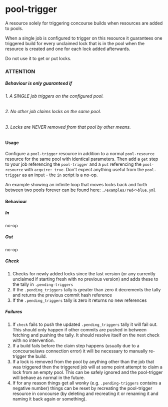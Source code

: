 # pool-trigger
A resource solely for triggering concourse builds when resources are
added to pools.

When a single job is configured to trigger on this resource it
guarantees one triggered build for every unclaimed lock that is in the
pool when the resource is created and one for each lock added
afterwards.

Do not use it to get or put locks.

### ATTENTION
##### Behaviour is only guaranteed if 
###### 1. A SINGLE job triggers on the configured pool.
###### 2. No other job claims locks on the same pool.
###### 3. Locks are NEVER removed from that pool by other means.


#### Usage

Configure a `pool-trigger` resource in addition to a normal `pool-resource` 
resource for the same pool with identical parameters. Then add a `get`
step to your job referencing the `pool-trigger` and a `put` referencing
the `pool-resource` with `acquire: true`. Don't expect anything useful
from the `pool-trigger` as an input - the `in` script is a no-op.

An example showing an infinite loop that moves locks back and forth
between two pools forever can be found here: `./examples/red<>blue.yml`



#### Behaviour

##### In
no-op

##### Out
no-op

##### Check
1. Checks for newly added locks since the last version (or any currently
   unclaimed if starting fresh with no previous version) and adds these
   to the tally in `.pending-triggers`
2. If the `.pending_triggers` tally is greater than zero it decrements
   the tally and returns the previous commit hash reference
3. If the `.pending_triggers` tally is zero it returns no new references

##### Failures
1. If `check` fails to push the updated `.pending_triggers` tally it will 
   fail out. This should only happen if other commits are pushed in 
   between fetching and pushing the tally. It should resolve itself on 
   the next check with no intervention.
2. If a build fails before the claim step happens (usually due to a concourse/aws connection error) it will be necessary to manually re-trigger the build.
2. If a lock is removed from the pool by anything other than the job that
   was triggered then the triggered job will at some point attempt to
   claim a lock from an empty pool. This can be safely ignored and the
   pool-trigger will behave as normal in the future.
3. If for any reason things get all wonky (e.g. `.pending-triggers`
   contains a negative number) things can be reset by recreating the
   pool-trigger resource in concourse (by deleting and recreating it or
   renaming it and naming it back again or something).
